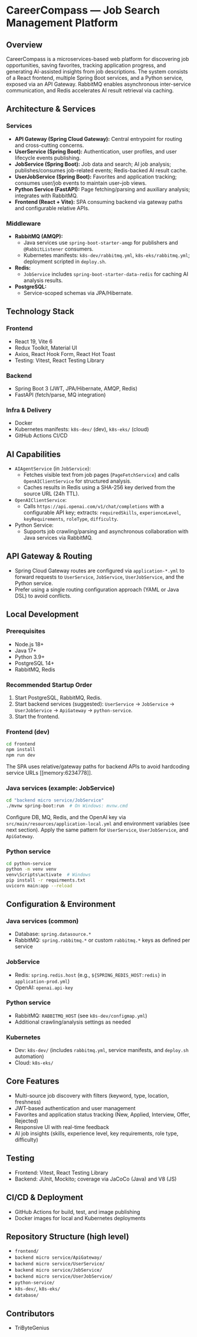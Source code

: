 # CareerCompass — Job Search Management Platform

## Overview
CareerCompass is a microservices-based web platform for discovering job opportunities, saving favorites, tracking application progress, and generating AI-assisted insights from job descriptions. The system consists of a React frontend, multiple Spring Boot services, and a Python service, exposed via an API Gateway. RabbitMQ enables asynchronous inter-service communication, and Redis accelerates AI result retrieval via caching.


## Architecture & Services

### Services
- **API Gateway (Spring Cloud Gateway):** Central entrypoint for routing and cross-cutting concerns.
- **UserService (Spring Boot):** Authentication, user profiles, and user lifecycle events publishing.
- **JobService (Spring Boot):** Job data and search; AI job analysis; publishes/consumes job-related events; Redis-backed AI result cache.
- **UserJobService (Spring Boot):** Favorites and application tracking; consumes user/job events to maintain user–job views.
- **Python Service (FastAPI):** Page fetching/parsing and auxiliary analysis; integrates with RabbitMQ.
- **Frontend (React + Vite):** SPA consuming backend via gateway paths and configurable relative APIs.

### Middleware
- **RabbitMQ (AMQP):**
  - Java services use `spring-boot-starter-amqp` for publishers and `@RabbitListener` consumers.
  - Kubernetes manifests: `k8s-dev/rabbitmq.yml`, `k8s-eks/rabbitmq.yml`; deployment scripted in `deploy.sh`.
- **Redis:**
  - `JobService` includes `spring-boot-starter-data-redis` for caching AI analysis results.
- **PostgreSQL:**
  - Service-scoped schemas via JPA/Hibernate.


## Technology Stack

### Frontend
- React 19, Vite 6
- Redux Toolkit, Material UI
- Axios, React Hook Form, React Hot Toast
- Testing: Vitest, React Testing Library

### Backend
- Spring Boot 3 (JWT, JPA/Hibernate, AMQP, Redis)
- FastAPI (fetch/parse, MQ integration)

### Infra & Delivery
- Docker
- Kubernetes manifests: `k8s-dev/` (dev), `k8s-eks/` (cloud)
- GitHub Actions CI/CD


## AI Capabilities
- `AIAgentService` (in `JobService`):
  - Fetches visible text from job pages (`PageFetchService`) and calls `OpenAIClientService` for structured analysis.
  - Caches results in Redis using a SHA-256 key derived from the source URL (24h TTL).
- `OpenAIClientService`:
  - Calls `https://api.openai.com/v1/chat/completions` with a configurable API key; extracts: `requiredSkills`, `experienceLevel`, `keyRequirements`, `roleType`, `difficulty`.
- Python Service:
  - Supports job crawling/parsing and asynchronous collaboration with Java services via RabbitMQ.


## API Gateway & Routing
- Spring Cloud Gateway routes are configured via `application-*.yml` to forward requests to `UserService`, `JobService`, `UserJobService`, and the Python service.
- Prefer using a single routing configuration approach (YAML or Java DSL) to avoid conflicts.


## Local Development

### Prerequisites
- Node.js 18+
- Java 17+
- Python 3.9+
- PostgreSQL 14+
- RabbitMQ, Redis

### Recommended Startup Order
1. Start PostgreSQL, RabbitMQ, Redis.
2. Start backend services (suggested): `UserService` → `JobService` → `UserJobService` → `ApiGateway` → `python-service`.
3. Start the frontend.

### Frontend (dev)
```bash
cd frontend
npm install
npm run dev
```

The SPA uses relative/gateway paths for backend APIs to avoid hardcoding service URLs [[memory:6234778]].

### Java services (example: JobService)
```bash
cd "backend micro service/JobService"
./mvnw spring-boot:run  # On Windows: mvnw.cmd
```

Configure DB, MQ, Redis, and the OpenAI key via `src/main/resources/application-local.yml` and environment variables (see next section). Apply the same pattern for `UserService`, `UserJobService`, and `ApiGateway`.

### Python service
```bash
cd python-service
python -m venv venv
venv\Scripts\activate  # Windows
pip install -r requirments.txt
uvicorn main:app --reload
```


## Configuration & Environment

### Java services (common)
- Database: `spring.datasource.*`
- RabbitMQ: `spring.rabbitmq.*` or custom `rabbitmq.*` keys as defined per service

### JobService
- Redis: `spring.redis.host` (e.g., `${SPRING_REDIS_HOST:redis}` in `application-prod.yml`)
- OpenAI: `openai.api-key`

### Python service
- RabbitMQ: `RABBITMQ_HOST` (see `k8s-dev/configmap.yml`)
- Additional crawling/analysis settings as needed

### Kubernetes
- Dev: `k8s-dev/` (includes `rabbitmq.yml`, service manifests, and `deploy.sh` automation)
- Cloud: `k8s-eks/`


## Core Features
- Multi-source job discovery with filters (keyword, type, location, freshness)
- JWT-based authentication and user management
- Favorites and application status tracking (New, Applied, Interview, Offer, Rejected)
- Responsive UI with real-time feedback
- AI job insights (skills, experience level, key requirements, role type, difficulty)


## Testing
- Frontend: Vitest, React Testing Library
- Backend: JUnit, Mockito; coverage via JaCoCo (Java) and V8 (JS)


## CI/CD & Deployment
- GitHub Actions for build, test, and image publishing
- Docker images for local and Kubernetes deployments


## Repository Structure (high level)
- `frontend/`
- `backend micro service/ApiGateway/`
- `backend micro service/UserService/`
- `backend micro service/JobService/`
- `backend micro service/UserJobService/`
- `python-service/`
- `k8s-dev/`, `k8s-eks/`
- `database/`


## Contributors
- TriByteGenius